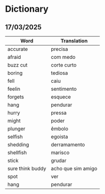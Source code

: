 # Dictionary

## 17/03/2025

| Word | Translation |
|------|-------------|
| accurate | precisa |
| afraid | com medo |
| buzz cut | corte curto |
| boring | tediosa |
| fell | caiu |
| feelin | sentimento |
| forgets | esquece |
| hang | pendurar |
| hurry | pressa |
| might | poder |
| plunger | êmbolo |
| selfish | egoista |
| shedding | derramamento |
| shellfish | marisco |
| stick | grudar |
| sure think buddy | acho que sim amigo |
| spot | ver |
| hang | pendurar |
